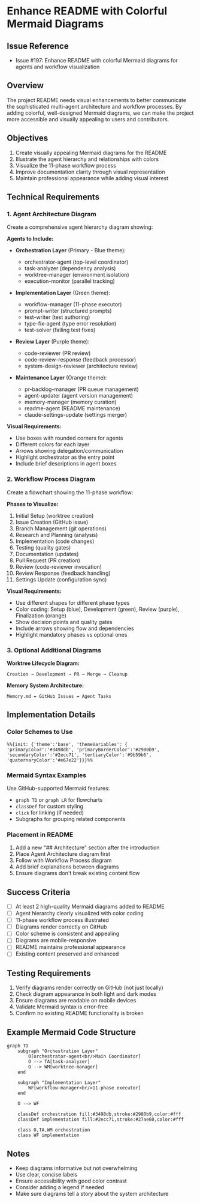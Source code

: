 # Enhance README with Colorful Mermaid Diagrams

## Issue Reference
- Issue #197: Enhance README with colorful Mermaid diagrams for agents and workflow visualization

## Overview
The project README needs visual enhancements to better communicate the sophisticated multi-agent architecture and workflow processes. By adding colorful, well-designed Mermaid diagrams, we can make the project more accessible and visually appealing to users and contributors.

## Objectives
1. Create visually appealing Mermaid diagrams for the README
2. Illustrate the agent hierarchy and relationships with colors
3. Visualize the 11-phase workflow process
4. Improve documentation clarity through visual representation
5. Maintain professional appearance while adding visual interest

## Technical Requirements

### 1. Agent Architecture Diagram
Create a comprehensive agent hierarchy diagram showing:

**Agents to Include:**
- **Orchestration Layer** (Primary - Blue theme):
  - orchestrator-agent (top-level coordinator)
  - task-analyzer (dependency analysis)
  - worktree-manager (environment isolation)
  - execution-monitor (parallel tracking)

- **Implementation Layer** (Green theme):
  - workflow-manager (11-phase executor)
  - prompt-writer (structured prompts)
  - test-writer (test authoring)
  - type-fix-agent (type error resolution)
  - test-solver (failing test fixes)

- **Review Layer** (Purple theme):
  - code-reviewer (PR review)
  - code-review-response (feedback processor)
  - system-design-reviewer (architecture review)

- **Maintenance Layer** (Orange theme):
  - pr-backlog-manager (PR queue management)
  - agent-updater (agent version management)
  - memory-manager (memory curation)
  - readme-agent (README maintenance)
  - claude-settings-update (settings merger)

**Visual Requirements:**
- Use boxes with rounded corners for agents
- Different colors for each layer
- Arrows showing delegation/communication
- Highlight orchestrator as the entry point
- Include brief descriptions in agent boxes

### 2. Workflow Process Diagram
Create a flowchart showing the 11-phase workflow:

**Phases to Visualize:**
1. Initial Setup (worktree creation)
2. Issue Creation (GitHub issue)
3. Branch Management (git operations)
4. Research and Planning (analysis)
5. Implementation (code changes)
6. Testing (quality gates)
7. Documentation (updates)
8. Pull Request (PR creation)
9. Review (code-reviewer invocation)
10. Review Response (feedback handling)
11. Settings Update (configuration sync)

**Visual Requirements:**
- Use different shapes for different phase types
- Color coding: Setup (blue), Development (green), Review (purple), Finalization (orange)
- Show decision points and quality gates
- Include arrows showing flow and dependencies
- Highlight mandatory phases vs optional ones

### 3. Optional Additional Diagrams

**Worktree Lifecycle Diagram:**
```
Creation → Development → PR → Merge → Cleanup
```

**Memory System Architecture:**
```
Memory.md ↔ GitHub Issues ↔ Agent Tasks
```

## Implementation Details

### Color Schemes to Use
```mermaid
%%{init: {'theme':'base', 'themeVariables': { 'primaryColor':'#3498db', 'primaryBorderColor':'#2980b9', 'secondaryColor':'#2ecc71', 'tertiaryColor':'#9b59b6', 'quaternaryColor':'#e67e22'}}}%%
```

### Mermaid Syntax Examples
Use GitHub-supported Mermaid features:
- `graph TD` or `graph LR` for flowcharts
- `classDef` for custom styling
- `click` for linking (if needed)
- Subgraphs for grouping related components

### Placement in README
1. Add a new "## Architecture" section after the introduction
2. Place Agent Architecture diagram first
3. Follow with Workflow Process diagram
4. Add brief explanations between diagrams
5. Ensure diagrams don't break existing content flow

## Success Criteria
- [ ] At least 2 high-quality Mermaid diagrams added to README
- [ ] Agent hierarchy clearly visualized with color coding
- [ ] 11-phase workflow process illustrated
- [ ] Diagrams render correctly on GitHub
- [ ] Color scheme is consistent and appealing
- [ ] Diagrams are mobile-responsive
- [ ] README maintains professional appearance
- [ ] Existing content preserved and enhanced

## Testing Requirements
1. Verify diagrams render correctly on GitHub (not just locally)
2. Check diagram appearance in both light and dark modes
3. Ensure diagrams are readable on mobile devices
4. Validate Mermaid syntax is error-free
5. Confirm no existing README functionality is broken

## Example Mermaid Code Structure

```mermaid
graph TD
    subgraph "Orchestration Layer"
        O[orchestrator-agent<br/>Main Coordinator]
        O --> TA[task-analyzer]
        O --> WM[worktree-manager]
    end

    subgraph "Implementation Layer"
        WF[workflow-manager<br/>11-phase executor]
    end

    O --> WF

    classDef orchestration fill:#3498db,stroke:#2980b9,color:#fff
    classDef implementation fill:#2ecc71,stroke:#27ae60,color:#fff

    class O,TA,WM orchestration
    class WF implementation
```

## Notes
- Keep diagrams informative but not overwhelming
- Use clear, concise labels
- Ensure accessibility with good color contrast
- Consider adding a legend if needed
- Make sure diagrams tell a story about the system architecture

